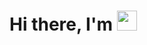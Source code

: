 <h1 aligh="center"> Hi there, I'm <img src=https://media1.giphy.com/media/v1.Y2lkPTc5MGI3NjExYnEyczBzOHk5dmhlbzFoZngxcGgzcnptc2EzanJjNno1aTZldjJ3YiZlcD12MV9pbnRlcm5hbF9naWZfYnlfaWQmY3Q9Zw/Wj7lNjMNDxSmc/giphy.gif height=32/> </h1>


